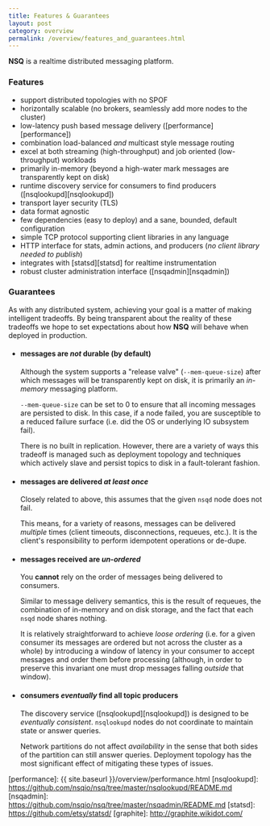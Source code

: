 ```yaml
---
title: Features & Guarantees
layout: post
category: overview
permalink: /overview/features_and_guarantees.html
---
```


**NSQ** is a realtime distributed messaging platform.

### Features

 * support distributed topologies with no SPOF
 * horizontally scalable (no brokers, seamlessly add more nodes to the cluster)
 * low-latency push based message delivery ([performance][performance])
 * combination load-balanced *and* multicast style message routing
 * excel at both streaming (high-throughput) and job oriented (low-throughput) workloads
 * primarily in-memory (beyond a high-water mark messages are transparently kept on disk)
 * runtime discovery service for consumers to find producers ([nsqlookupd][nsqlookupd])
 * transport layer security (TLS)
 * data format agnostic
 * few dependencies (easy to deploy) and a sane, bounded, default configuration
 * simple TCP protocol supporting client libraries in any language
 * HTTP interface for stats, admin actions, and producers (*no client library needed to publish*)
 * integrates with [statsd][statsd] for realtime instrumentation
 * robust cluster administration interface ([nsqadmin][nsqadmin])

### Guarantees

As with any distributed system, achieving your goal is a matter of making intelligent tradeoffs.
By being transparent about the reality of these tradeoffs we hope to set expectations about how
**NSQ** will behave when deployed in production.

* #### messages are *not* durable (by default)

  Although the system supports a "release valve" (`--mem-queue-size`) after which messages will
  be transparently kept on disk, it is primarily an *in-memory* messaging platform.

  `--mem-queue-size` can be set to 0 to ensure that all incoming messages are persisted to disk.
  In this case, if a node failed, you are susceptible to a reduced failure surface (i.e. did the
  OS or underlying IO subsystem fail).

  There is no built in replication.  However, there are a variety of ways this tradeoff is managed
  such as deployment topology and techniques which actively slave and persist topics to disk in a
  fault-tolerant fashion.

* #### messages are delivered *at least once*

  Closely related to above, this assumes that the given `nsqd` node does not fail.

  This means, for a variety of reasons, messages can be delivered *multiple* times (client
  timeouts, disconnections, requeues, etc.).  It is the client's responsibility to perform
  idempotent operations or de-dupe.

* #### messages received are *un-ordered*

  You **cannot** rely on the order of messages being delivered to consumers.

  Similar to message delivery semantics, this is the result of requeues, the combination of
  in-memory and on disk storage, and the fact that each `nsqd` node shares nothing.

  It is relatively straightforward to achieve *loose ordering* (i.e. for a given consumer its
  messages are ordered but not across the cluster as a whole) by introducing a window of latency in
  your consumer to accept messages and order them before processing (although, in order to preserve
  this invariant one must drop messages falling *outside* that window).

* #### consumers *eventually* find all topic producers

  The discovery service ([nsqlookupd][nsqlookupd]) is designed to be *eventually consistent*.
  `nsqlookupd` nodes do not coordinate to maintain state or answer queries.

  Network partitions do not affect *availability* in the sense that both sides of the partition can
  still answer queries.  Deployment topology has the most significant effect of mitigating these
  types of issues.

[performance]: {{ site.baseurl }}/overview/performance.html
[nsqlookupd]: https://github.com/nsqio/nsq/tree/master/nsqlookupd/README.md
[nsqadmin]: https://github.com/nsqio/nsq/tree/master/nsqadmin/README.md
[statsd]: https://github.com/etsy/statsd/
[graphite]: http://graphite.wikidot.com/
